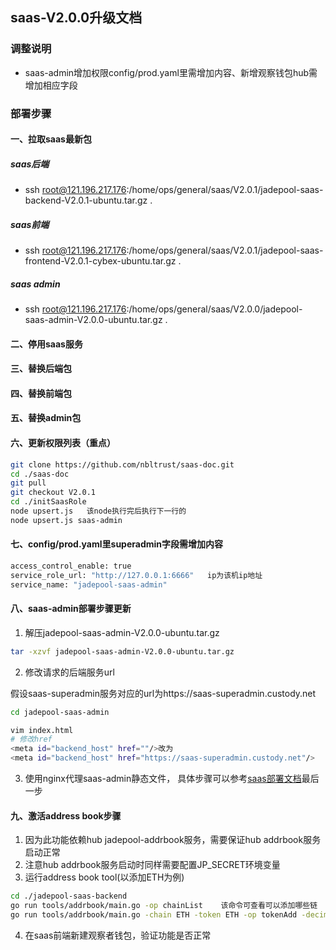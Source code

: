 ## saas-V2.0.0升级文档
### 调整说明
- saas-admin增加权限config/prod.yaml里需增加内容、新增观察钱包hub需增加相应字段
### 部署步骤
#### 一、拉取saas最新包
##### saas后端
- ssh root@121.196.217.176:/home/ops/general/saas/V2.0.1/jadepool-saas-backend-V2.0.1-ubuntu.tar.gz .
##### saas前端
- ssh root@121.196.217.176:/home/ops/general/saas/V2.0.1/jadepool-saas-frontend-V2.0.1-cybex-ubuntu.tar.gz .
##### saas admin
- ssh root@121.196.217.176:/home/ops/general/saas/V2.0.0/jadepool-saas-admin-V2.0.0-ubuntu.tar.gz .
#### 二、停用saas服务
#### 三、替换后端包
#### 四、替换前端包
#### 五、替换admin包
#### 六、更新权限列表（重点）
```bash
git clone https://github.com/nbltrust/saas-doc.git
cd ./saas-doc
git pull
git checkout V2.0.1
cd ./initSaasRole
node upsert.js   该node执行完后执行下一行的
node upsert.js saas-admin

```
#### 七、config/prod.yaml里superadmin字段需增加内容
```bash
access_control_enable: true
service_role_url: "http://127.0.0.1:6666"   ip为该机ip地址
service_name: "jadepool-saas-admin"
```
#### 八、saas-admin部署步骤更新
1. 解压jadepool-saas-admin-V2.0.0-ubuntu.tar.gz
```bash
tar -xzvf jadepool-saas-admin-V2.0.0-ubuntu.tar.gz
```
2. 修改请求的后端服务url

假设saas-superadmin服务对应的url为https://saas-superadmin.custody.net
```bash
cd jadepool-saas-admin

vim index.html
# 修改href
<meta id="backend_host" href=""/>改为
<meta id="backend_host" href="https://saas-superadmin.custody.net"/>
```

3. 使用nginx代理saas-admin静态文件， 具体步骤可以参考[saas部署文档](https://github.com/nbltrust/saas-doc/blob/master/Chinese/saas%E9%83%A8%E7%BD%B2%E6%96%87%E6%A1%A3.md)最后一步

#### 九、激活address book步骤
1. 因为此功能依赖hub jadepool-addrbook服务，需要保证hub addrbook服务启动正常
2. 注意hub addrbook服务启动时同样需要配置JP_SECRET环境变量
3. 运行address book tool(以添加ETH为例)
```bash
cd ./jadepool-saas-backend
go run tools/addrbook/main.go -op chainList    该命令可查看可以添加哪些链
go run tools/addrbook/main.go -chain ETH -token ETH -op tokenAdd -decimal 18      该命令添加具体的链
```
4. 在saas前端新建观察者钱包，验证功能是否正常
